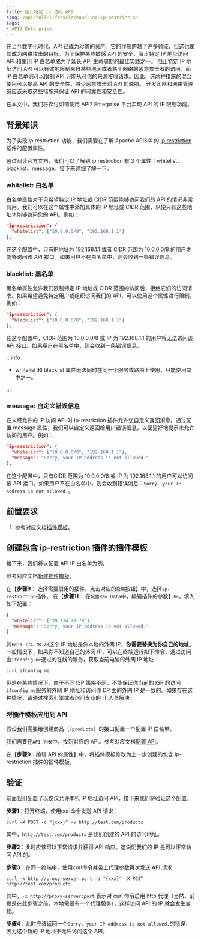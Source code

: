 ```yaml
---
title: 阻止特定 ip 访问 API
slug: /api-full-lifecycle/handling-ip-restriction
tags:
- API7 Enterprise
---
```


在当今数字化时代，API 已成为珍贵的资产。它的作用跨越了许多领域，但这也使其成为网络攻击的目标。为了保护某些敏感 API 的安全，阻止特定 IP 地址访问 API 和使用 IP 白名单成为了延长 API 生命周期的最佳实践之一。
阻止特定 IP 地址访问 API 可以有效地限制来自某些地区或者某个网络的恶意攻击者的访问，而 IP 白名单则可以限制 API 只能从可信的来源接收请求。因此，这两种措施的混合使用可以提高 API 的安全性，减少恶意攻击对 API 的威胁。
开发团队和网络管理员应该采取这些措施来保证 API 的可靠性和安全性。

在本文中，我们将探讨如何使用 API7 Enterprise 平台实现 API 的 IP 限制功能。

## 背景知识

为了实现 ip restriction 功能，我们需要在了解 Apache APISIX 的 [ip restriction](https://apisix.apache.org/docs/apisix/plugins/ip-restriction/) 插件的配置属性。

通过阅读官方文档，我们可以了解到 ip restriction 有 3 个属性：whitelist、blacklist、message。接下来详细了解一下。

### whitelist: 白名单

白名单属性对于只希望特定 IP 地址或 CIDR 范围能够访问我们的 API 的情况非常有用。我们可以在这个属性中添加具体的 IP 地址或 CIDR 范围，以便只有这些地址才能够访问您的 API。例如：

```json
"ip-restriction": {
  "whitelist": ["10.0.0.0/8", "192.168.1.1"]
},
```

在这个配置中，只有IP地址为 192.168.1.1 或者 CIDR 范围为 10.0.0.0/8 的用户才能够访问该 API 接口。如果用户不在白名单中，则会收到一条错误信息。

### blacklist: 黑名单

黑名单属性允许我们限制特定 IP 地址或 CIDR 范围的访问后，拒绝它们的访问请求。如果希望避免特定用户或组织访问我们的 API，可以使用这个属性进行限制。例如：

```json
"ip-restriction": {
  "blacklist": ["10.0.0.0/8", "192.168.1.1"]
},
```

在这个配置中，CIDR 范围为 10.0.0.0/8 或 IP 为 192.168.1.1 的用户将无法访问该 API 接口。如果用户在黑名单中，则会收到一条错误信息。

:::info

- whitelist 和 blacklist 属性无法同时在同一个服务或路由上使用，只能使用其中之一。

:::

### message: 自定义错误信息

在未经允许的 IP 访问 API 时 ip-restriction 插件允许您自定义返回消息。通过配置 message 属性，我们可以自定义返回给用户错误信息，以便更好地提示未允许访问的用户。例如：

```json
"ip-restriction": {
  "whitelist": ["10.0.0.0/8", "192.168.1.1"],
  "message": "Sorry, your IP address is not allowed."
},
```

在这个配置中，只有CIDR 范围为 10.0.0.0/8 或 IP 为 192.168.1.1 的用户可以访问该 API 接口。如果用户不在白名单中，则会收到错误消息：`Sorry, your IP address is not allowed.`。

## 前置要求

1. 参考对应文档[插件模板](https://docs.apiseven.com/enterprise/user-manual/cluster/plugin-template)。

## 创建包含 ip-restriction 插件的插件模板

接下来，我们将以配置 API IP 白名单为例。

参考对应文档[新建插件模板](https://docs.apiseven.com/enterprise/user-manual/cluster/plugin-template#新建插件模板)。

在【**步骤9**： 选择需要启用的插件，点击对应的`启用`按钮】中，选择`ip-restriction`插件。
在【**步骤11**： 在`配置Raw Data`中，编辑插件的参数】中，填入如下配置：

```json
{
  "whitelist": ["39.174.78.78"],
  "message": "Sorry, your IP address is not allowed."
}
```

其中`39.174.78.78`这个 IP 地址是你本地的外网 IP，**你需要替换为你自己的地址**。
一般情况下，如果你不知道自己的外网 IP，可以在终端运行如下命令，通过访问由`ifconfig.me`通过的在线的服务，获取当前电脑的外网 IP 地址：
```
curl ifconfig.me
```
但是在某些情况下，由于不同 ISP 策略不同，不能保证你当前的 ISP 的访问`ifconfig.me`服务的外网 IP 地址和访问你 DP 面的外网 IP 是一致的。如果存在这种情况，请通过搜索引擎或者询问专业的 IT 人员解决。

### 将插件模板应用到 API

假设我们需要给创建商品（`/products`）的接口配置一个配置 IP 白名单。

我们需要在`API 列表`中，找到对应的 API。参考对应文档[配置 API](https://docs.apiseven.com/enterprise/user-manual/cluster/api#配置-api)。

在【**步骤9**：编辑 API 的属性】中，将插件模板修改为上一步创建的包含 ip-restriction 插件的插件模板。

## 验证

前面我们配置了以仅仅允许本机 IP 地址访问 API，接下来我们将验证这个配置。

**步骤1**：打开终端，使用curl命令发送 API 请求：
```shell
curl -X POST -d "{xxx}" -v http://test.com/products
```
其中，`http://test.com/products` 是我们创建的 API 的访问地址。

**步骤2**：此时应该可以正常请求并获得 API 响应。这说明我们的 IP 是可以正常访问 API 的。

**步骤3**：在同一终端中，使用curl命令并带上代理参数再次发送 API 请求：

```shell
curl -x http://proxy-server:port -d "{xxx}" -X POST http://test.com/products
```

其中，`-x http://proxy-server:port` 表示对 curl 命令启用 http 代理（当然，前提是在此步骤之前，本地需要有一个代理服务），这样访问 API 的 IP 就会发生变化。

**步骤4**：此时应该返回一个`Sorry, your IP address is not allowed.`的错误，因为这个新的 IP 地址不允许访问这个 API。
